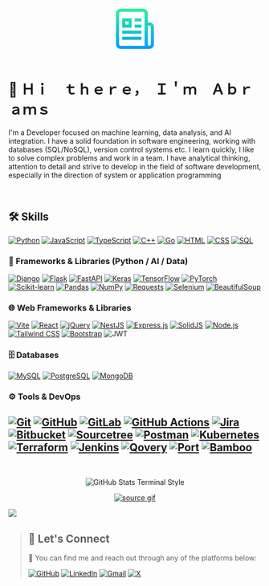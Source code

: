 <br />
<div align="center">
  <a href="https://github.com/Abrams63/Abrams63.git">
    <img src="images/logo.png" alt="Logo" width="80" height="80">
  </a>
</div>
<br />

# 👋 Ｈｉ　ｔｈｅｒｅ，　Ｉ＇ｍ　Ａｂｒａｍｓ

I'm a Developer focused on machine learning, data analysis, and AI integration. I have a solid foundation in software engineering, working with databases (SQL/NoSQL), version control systems etc. I learn quickly, I like to solve complex problems and work in a team. I have analytical thinking, attention to detail and strive to develop in the field of software development, especially in the direction of system or application programming

<br>

## 🛠️ Skills
  [![Python](https://img.shields.io/badge/Python-3670A0?style=for-the-badge&logo=python&logoColor=white)](https://www.python.org/)
  [![JavaScript](https://img.shields.io/badge/JavaScript-F7DF1E?style=for-the-badge&logo=javascript&logoColor=black)](https://developer.mozilla.org/en-US/docs/Web/JavaScript)
  [![TypeScript](https://img.shields.io/badge/TypeScript-3178C6?style=for-the-badge&logo=typescript&logoColor=white)](https://www.typescriptlang.org/)
  [![C++](https://img.shields.io/badge/C++-00599C?style=for-the-badge&logo=cplusplus&logoColor=white)](https://isocpp.org/)
  [![Go](https://img.shields.io/badge/Go-00ADD8?style=for-the-badge&logo=go&logoColor=white)](https://go.dev/)
  [![HTML](https://img.shields.io/badge/HTML-E34F26?style=for-the-badge&logo=html5&logoColor=white)](https://developer.mozilla.org/en-US/docs/Web/HTML)
  [![CSS](https://img.shields.io/badge/CSS-1572B6?style=for-the-badge&logo=css3&logoColor=white)](https://developer.mozilla.org/en-US/docs/Web/CSS)
  [![SQL](https://img.shields.io/badge/SQL-4479A1?style=for-the-badge&logo=postgresql&logoColor=white)](https://en.wikipedia.org/wiki/SQL)

### 🧠 Frameworks & Libraries (Python / AI / Data)
  [![Django](https://img.shields.io/badge/Django-092E20?style=for-the-badge&logo=django&logoColor=white)](https://www.djangoproject.com/)
  [![Flask](https://img.shields.io/badge/Flask-000000?style=for-the-badge&logo=flask&logoColor=white)](https://flask.palletsprojects.com/)
  [![FastAPI](https://img.shields.io/badge/FastAPI-005571?style=for-the-badge&logo=fastapi)](https://fastapi.tiangolo.com/)
  [![Keras](https://img.shields.io/badge/Keras-D00000?style=for-the-badge&logo=keras&logoColor=white)](https://keras.io/)
  [![TensorFlow](https://img.shields.io/badge/TensorFlow-FF6F00?style=for-the-badge&logo=tensorflow&logoColor=white)](https://www.tensorflow.org/)
  [![PyTorch](https://img.shields.io/badge/PyTorch-EE4C2C?style=for-the-badge&logo=pytorch&logoColor=white)](https://pytorch.org/)
  [![Scikit-learn](https://img.shields.io/badge/Scikit--learn-F7931E?style=for-the-badge&logo=scikitlearn&logoColor=white)](https://scikit-learn.org/)
  [![Pandas](https://img.shields.io/badge/Pandas-150458?style=for-the-badge&logo=pandas&logoColor=white)](https://pandas.pydata.org/)
  [![NumPy](https://img.shields.io/badge/NumPy-013243?style=for-the-badge&logo=numpy&logoColor=white)](https://numpy.org/)
  [![Requests](https://img.shields.io/badge/Requests-20232A?style=for-the-badge&logo=python&logoColor=white)](https://docs.python-requests.org/)
  [![Selenium](https://img.shields.io/badge/Selenium-43B02A?style=for-the-badge&logo=selenium&logoColor=white)](https://www.selenium.dev/)
  [![BeautifulSoup](https://img.shields.io/badge/BeautifulSoup-4B0082?style=for-the-badge&logo=python&logoColor=white)](https://www.crummy.com/software/BeautifulSoup/)

### 🌐 Web Frameworks & Libraries
  [![Vite](https://img.shields.io/badge/Vite-646CFF?style=for-the-badge&logo=vite&logoColor=white)](https://vitejs.dev/)
  [![React](https://img.shields.io/badge/React-20232A?style=for-the-badge&logo=react&logoColor=61DAFB)](https://reactjs.org/)
  [![jQuery](https://img.shields.io/badge/jQuery-0769AD?style=for-the-badge&logo=jquery&logoColor=white)](https://jquery.com/)
  [![NestJS](https://img.shields.io/badge/NestJS-E0234E?style=for-the-badge&logo=nestjs&logoColor=white)](https://nestjs.com/)
  [![Express.js](https://img.shields.io/badge/Express.js-000000?style=for-the-badge&logo=express&logoColor=white)](https://expressjs.com/)
  [![SolidJS](https://img.shields.io/badge/SolidJS-2C4F7C?style=for-the-badge&logo=solid&logoColor=white)](https://www.solidjs.com/)
  [![Node.js](https://img.shields.io/badge/Node.js-339933?style=for-the-badge&logo=nodedotjs&logoColor=white)](https://nodejs.org/)
  [![Tailwind CSS](https://img.shields.io/badge/TailwindCSS-06B6D4?style=for-the-badge&logo=tailwindcss&logoColor=white)](https://tailwindcss.com/)
  [![Bootstrap](https://img.shields.io/badge/Bootstrap-563D7C?style=for-the-badge&logo=bootstrap&logoColor=white)](https://getbootstrap.com/)
  ![JWT](https://img.shields.io/badge/JWT-black?style=for-the-badge&logo=JSON%20web%20tokens)
### 🗄️ Databases
  [![MySQL](https://img.shields.io/badge/MySQL-4479A1?style=for-the-badge&logo=mysql&logoColor=white)](https://www.mysql.com/)
  [![PostgreSQL](https://img.shields.io/badge/PostgreSQL-4169E1?style=for-the-badge&logo=postgresql&logoColor=white)](https://www.postgresql.org/)
  [![MongoDB](https://img.shields.io/badge/MongoDB-47A248?style=for-the-badge&logo=mongodb&logoColor=white)](https://www.mongodb.com/)

### ⚙️ Tools & DevOps
  [![Git](https://img.shields.io/badge/Git-F05032?style=for-the-badge&logo=git&logoColor=white)](https://git-scm.com/)
  [![GitHub](https://img.shields.io/badge/GitHub-181717?style=for-the-badge&logo=github&logoColor=white)](https://github.com/)
  [![GitLab](https://img.shields.io/badge/GitLab-FC6D26?style=for-the-badge&logo=gitlab&logoColor=white)](https://gitlab.com/)
  [![GitHub Actions](https://img.shields.io/badge/GitHub%20Actions-2088FF?style=for-the-badge&logo=githubactions&logoColor=white)](https://docs.github.com/actions)
  [![Jira](https://img.shields.io/badge/Jira-0052CC?style=for-the-badge&logo=jira&logoColor=white)](https://www.atlassian.com/software/jira)
  [![Bitbucket](https://img.shields.io/badge/Bitbucket-0052CC?style=for-the-badge&logo=bitbucket&logoColor=white)](https://bitbucket.org/)
  [![Sourcetree](https://img.shields.io/badge/Sourcetree-0052CC?style=for-the-badge&logo=sourcetree&logoColor=white)](https://www.sourcetreeapp.com/)
  [![Postman](https://img.shields.io/badge/Postman-FF6C37?style=for-the-badge&logo=postman&logoColor=white)](https://www.postman.com/)
  [![Kubernetes](https://img.shields.io/badge/Kubernetes-326CE5?style=for-the-badge&logo=kubernetes&logoColor=white)](https://kubernetes.io/)
  [![Terraform](https://img.shields.io/badge/Terraform-7B42BC?style=for-the-badge&logo=terraform&logoColor=white)](https://www.terraform.io/)
  [![Jenkins](https://img.shields.io/badge/Jenkins-D24939?style=for-the-badge&logo=jenkins&logoColor=white)](https://www.jenkins.io/)
  [![Qovery](https://img.shields.io/badge/Qovery-4526E4?style=for-the-badge&logo=qovery&logoColor=white)](https://www.qovery.com/)
  [![Port](https://img.shields.io/badge/Port-000000?style=for-the-badge)](https://www.getport.io/)
  [![Bamboo](https://img.shields.io/badge/Bamboo-0052CC?style=for-the-badge&logo=bamboo&logoColor=white)](https://www.atlassian.com/software/bamboo)
---
<br>

<p align="center">
  <img src="https://raw.githubusercontent.com/USERNAME/REPO/main/github_stats.svg" alt="GitHub Stats Terminal Style">
</p>


<div align="center">
  <a href="https://github.com/Abrams63/Abrams63.git">
    <img src="images/source.gif" alt="source gif" />
  </a>
</div>
 
<img src="https://github-readme-stats.vercel.app/api?username=Abrams63
&show_icons=true&count_private=true&hide_border=true" align="left" />

<br>

>  ## 🔗 Let's Connect
> 💬 You can find me and reach out through any of the platforms below:
> 
> [![GitHub](https://img.shields.io/badge/GitHub-181717?style=for-the-badge&logo=github&logoColor=white)](https://github.com/Abrams63)   [![LinkedIn](https://img.shields.io/badge/LinkedIn-0A66C2?style=for-the-badge&logo=linkedin&logoColor=white)](https://www.linkedin.com/in/abrams63/)   [![Gmail](https://img.shields.io/badge/Gmail-D14836?style=for-the-badge&logo=gmail&logoColor=white)](mailto:leaderia5566@gmail.com)   [![X](https://img.shields.io/badge/X-%23000000.svg?style=for-the-badge&logo=X&logoColor=white)](https://x.com/Artem63003?t=z2eEpjD6Kg9cHgbc6BqwUQ&s=09)




